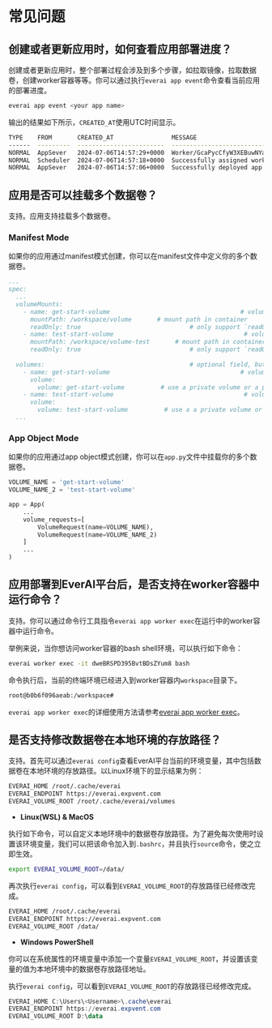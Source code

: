 # 常见问题

## 创建或者更新应用时，如何查看应用部署进度？
创建或者更新应用时，整个部署过程会涉及到多个步骤，如拉取镜像，拉取数据卷，创建worker容器等等。你可以通过执行`everai app event`命令查看当前应用的部署进度。  

```bash
everai app event <your app name>
```

输出的结果如下所示，`CREATED_AT`使用UTC时间显示。

```bash
TYPE    FROM       CREATED_AT                MESSAGE
------  ---------  ------------------------  ------------------------------------------------------------------------------------------------
NORMAL  AppSever   2024-07-06T14:57:29+0000  Worker/GcaPycCfyW3XEBuwNYaXZ9 is ready now
NORMAL  Scheduler  2024-07-06T14:57:18+0000  Successfully assigned worker/GcaPycCfyW3XEBuwNYaXZ9 to node/5a684c93-84c0-4078-821c-a4aeccb61407
NORMAL  AppSever   2024-07-06T14:57:06+0000  Successfully deployed app
```

## 应用是否可以挂载多个数据卷？
支持。应用支持挂载多个数据卷。

### Manifest Mode
如果你的应用通过manifest模式创建，你可以在manifest文件中定义你的多个数据卷。  

```yaml
...
spec:
  ...
  volumeMounts:
    - name: get-start-volume                                    # volume name
      mountPath: /workspace/volume       # mount path in container
      readOnly: true                              # only support `readOnly = true` currently, default is true
    - name: test-start-volume                                    # volume name
      mountPath: /workspace/volume-test       # mount path in container
      readOnly: true                              # only support `readOnly = true` currently, default is true
  
  volumes:                                        # optional field, but very important for AI app
    - name: get-start-volume                                    # volume name
      volume: 
        volume: get-start-volume          # use a private volume or a public volume from other user
    - name: test-start-volume                                    # volume name
      volume:
        volume: test-start-volume          # use a a private volume or a public volume from other user
  ...
```

### App Object Mode
如果你的应用通过app object模式创建，你可以在`app.py`文件中挂载你的多个数据卷。  

```python
VOLUME_NAME = 'get-start-volume'
VOLUME_NAME_2 = 'test-start-volume'

app = App(
    ...
    volume_requests=[
        VolumeRequest(name=VOLUME_NAME),
        VolumeRequest(name=VOLUME_NAME_2)
    ]
    ...
)
```

## 应用部署到EverAI平台后，是否支持在worker容器中运行命令？
支持。你可以通过命令行工具指令`everai app worker exec`在运行中的worker容器中运行命令。

举例来说，当你想访问worker容器的bash shell环境，可以执行如下命令：  

```bash 
everai worker exec -it dweBRSPD395BvtBDsZYum8 bash
```

命令执行后，当前的终端环境已经进入到worker容器内`workspace`目录下。  

```bash 
root@b0b6f096aeab:/workspace#
```

`everai app worker exec`的详细使用方法请参考[everai app worker exec](https://expvent.com/documentation/zh-cn/docs/CLI%20Reference/everai_app#everai-app-worker-exec)。

## 是否支持修改数据卷在本地环境的存放路径？
支持。首先可以通过`everai config`查看EverAI平台当前的环境变量，其中包括数据卷在本地环境的存放路径。以Linux环境下的显示结果为例：  

```bash
EVERAI_HOME /root/.cache/everai
EVERAI_ENDPOINT https://everai.expvent.com
EVERAI_VOLUME_ROOT /root/.cache/everai/volumes
```

* **Linux(WSL) & MacOS**  

执行如下命令，可以自定义本地环境中的数据卷存放路径。为了避免每次使用时设置该环境变量，我们可以把该命令加入到`.bashrc`，并且执行`source`命令，使之立即生效。  

```bash
export EVERAI_VOLUME_ROOT=/data/
```
再次执行`everai config`，可以看到`EVERAI_VOLUME_ROOT`的存放路径已经修改完成。  

```bash
EVERAI_HOME /root/.cache/everai
EVERAI_ENDPOINT https://everai.expvent.com
EVERAI_VOLUME_ROOT /data/
```

* **Windows PowerShell**

你可以在系统属性的环境变量中添加一个变量`EVERAI_VOLUME_ROOT`，并设置该变量的值为本地环境中的数据卷存放路径地址。

执行`everai config`，可以看到`EVERAI_VOLUME_ROOT`的存放路径已经修改完成。
```powershell
EVERAI_HOME C:\Users\<Username>\.cache\everai
EVERAI_ENDPOINT https://everai.expvent.com
EVERAI_VOLUME_ROOT D:\data
```